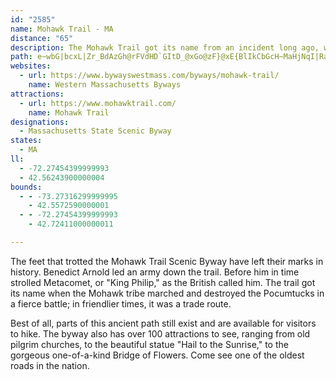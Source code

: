 ```yaml
---
id: "2585"
name: Mohawk Trail - MA
distance: "65"
description: The Mohawk Trail got its name from an incident long ago, when the Mohawk tribe marched and destroyed the Pocumtucks in a fierce battle.
path: e~wbG|bcxL|Zr_BdAzGh@rFVdHD`GItD_@xGo@zF}@xE{BlIkCbGcH~MaHjNqI|RaGdLcHlLmWl_@mC`DyCpCmE~CcDbBcDlAwDbAsDp@kj@zG}GbBcCbAmFzCmD|CoCvCsBvCsCfFgW`p@_O~_@yAlFk@zESpCElEt@vVBzDO~DmAzIoBhLqGjb@_@lG?lLCtFIdCk@nGsBtLOjAElD?nBPjH?bPLnQJrD\pC^hBt@fChCrFn@dBp@lDVjDBpI[vGYxBmAhEi@lC_@rDyBtURtMIxBqArHo@lFYfAk@rAyDtGoPhOaAnA}AvDwCpI}DtNqC|GcAfEUbBK`GTxIn@tKD|D{@tQ@dCRrAl@dC`AdCpAfCx@rAnAzA~MxKj@r@rClEhDzDf@r@~B~EdAxDzA`HZx@rA~BbDrDlE|Gn@p@~AdAlC~@~ARdEP`B`@x@f@`BnBjCpGtApBzA~A`KtFtAjAvAdBpIpMrIfPrMnX~D|G`GdIjGbInClE|A~CzBlGl@lCt@lEr@`JD`JQlE_A`JeIjc@wBtRQ|D?pAd@tLHbKEx@SbBk@~As@lAsAfA_AV{CZuAB{Jr@{o@rFiDf@_EzAaBbAyAnAmAvAuCtEmCdHkLd\y@dB}BzCoB~AiCrAgWfFkElAaCxAgApAcBlDk@rBg@zCKlBE|BjAbg@LbBdBzOpCx[`@bGl@nPHdGGrBOrBWpBo@`CaHvPiA|DShAu@xH}Bx[e@vCgAzEcBxFgNr`@mDrHgAlDi@dAg@l@cAf@gFn@sAr@o@t@_@~@S~@KzAX`RZdEv@bDdCbGbA|CXpBfBpP`BrIbBdGdBfE|Rr_@fBfEn@lBjApFl@lEXnDHpBCfFOdCm@vDu@pCeArCwBrEoCdFmRrZ_C~DiAfCmAzDo@`E]~CGxFJlDb@lDt@jDhDfKn[jw@bDnGbDbFxAhB~CdDpEtDfGpDnNfHlDrArmAr[nLfFrA|At@nBFdB{AfNu@fF_@~Aw@~BoBrEmA`BiAnAkAhAcBfAiClA_Q~DqFrByC`B}QrLwFlCsHjCqCnAaEvC_^d\qJrIsBtCq@xAo@dDMrBC`DPxB\`BnDfLf@jCJtCGlD{AxKuAhHaFxPyA`DoBrDmAzC}@tDg@hEItEDlCH~Ax@fFbAlDhCrG~A~CrChD|CpBbCx@bCZhTjA|AQhC{@~MkHdBi@bBQfCFrF~@hB~@vAbBn@rA^bA^xBnArKpAhGx@|CdChHzHzRrGpSbIbTlAvEnBnK`BxGpYpx@jAnD|@dEd@nENlEC~CiB|^YdC_AnCqJ`OoCtDiApAmCjBuJtEsAdAmA~AgArBqChI{@fEe@jDaAxDy@fBeEzFwA~AcC|AsYhMsBfAwExA}CX}CEwLeBaCMoDF}Dx@qLdFcB`AeDnC{CpDyAbCyAlDyLj^uBzFyB`EmCdEyArCmXtr@cAlDo@rEWfCOrDFnIJfAb@hBxCvGb@xAd@xDd@lJBnFIpD}Cj`@?zAh@rO?rAQtDsAzMs@fG_A~CoApBaCzCc@r@g@vAiA|IIxBDlAZfD`@rAf@~CzE`Ot@~AfAzAbElDbA~Ad@pA`FzSxA|H^~BrBnQNfDy@bUJxCp@fGPnCNjE?rKhAbPDxDQfCwAxKoAzFwEhP[xBGfBRrEx@fIvDbUhBnNhBhKDfCUjF}BpPu@bDiAlDuJ|Uk@hBMbA_AtKi@fC_BxDsAdCwJbMkElEaAxAwAlDs@zCoA~HaExXy@rOq@xEOlB?hC^dHSrHcApU?x@XpEFhBS`JnBnSfEtTJlAEjAyDbKiBrNwFxWgD|R[rAc@dAo@dAmE~EcCxEgKhd@i@pBeAfCaA~A_BfBeHrEu@l@y@dAo@vAi@tBmDfRu@lCaHpQ{GrR[hBsAlL@fCV~BrBbHbBhE~@`B~@zA|CxDn@l@~@\jHElIr@lAXrCpAn@l@Xl@nA~EbC~ElBnFXrB?jAU`B]~@o@jAkKvImC|Ci@r@}FfKm@t@iE|D_AfAmEhIs@rBq@vCgBzNUlA}AhFYvAO~AQ`GDrC^rBh@`AjDrEVxAB~@a@fIs@`IGjBXvGPzOE~HNrBNr@^jA~A`D`Az@lDpBz@dAxCtFhA~@vCdAxAD|AYnCwAhAQx@D`Dp@bA^p@d@h@r@d@`BpAjHFxAQrB_@hAc@p@}EpEmAtA_@~@KxANfB^~@h@l@hC|Ah@r@NdAEzAg@lA[d@o@j@kLzMmB`CsEpEi@n@i@hAeBzEy@tFmA~FOfAHjBPl@b@r@Lj@Dn@ObAYz@cA~AeAdCoCxDw@x@_Af@wE^aI~CqHzA_Cx@s@r@eAnBiAlAqFfEwClBsCzBiBjBk@x@cBxDs@~@gE`D}HlHcBz@yBv@e@VgBbBcD~DqI`NsGzLmArAmEtCec@fTcAz@wFjIeAdAgG`FaEzB{@F]CiBq@sAScA?cEf@aFdBiAX_FZy@PcAf@_AbAiBnDi@x@e@\cC~@wDfCi@LyDJaGl@iDaAq@EkARwGrC}DrAeKxFc@dA[vG[|@{IfHaJ~FsCnCmE`FcBpCy@zB]dAk@jDUfB_@hIi@lQCtD^zv@NzKr@nF^dB|D`Oh@fCXlCDpCYvDe@jC}DbQo@vB}@rByEvI}@xC[|Bm@|OU`B_@p@_@^mAViCImGkAiAAmEX}CKaDe@}LuCyC_B{Em@_DmAwDk@aC}@UBEPB`@JLjI~EfFlE~@lBxAfCr@dB~@dApMbJ`L`J|Bv@jHtEhCpBfCl@`C?fALlD|@bA`@~BrApFdEjAdBr@fBfKx\fA~EH~BI~B]rB_B|DeAvAy@x@y@j@wExAeGfDkBxAyBlCsBxD}AtBkMtKaD|CiE|FcCbCeBtCsA|Ai@t@i@`Cs@pEAx@J~@dKxVn@~BNlB@jCO`Fu@nQUjB^hC^dEOxJ?hs@SnEkBrGO`BPpBdCbGdCdJrF|WD~@AxA}@lKE|@NvDlC~`@?tKSv[}AjZKdA_@lBgFzQE~@?lAbBh[D`BI`C_@~DiBhJsAbOUjDs@|RoCdiAKxBSrAcArDsFbL{BbEuArBoO~NoCvDaIhMgDtEu@|ASz@e@lDgC`UcFrXwDpZ[A}@hIJr@p@nApA|Ir@rDN^fDxE|AzCd@bCr@vFn@bCdDtHZj@v@z@bEdC`Bn@vA\h\`CbCXrCh@vBtAnF`F`Bx@`A\hQlDfRzIvJ~DvFbBjQvHb@fAIlASv@qCnHm@dCm@zD[pF_@zBoAtCy@dA}@r@cDlBcBv@oAZcF|@sBDaH_A}Cy@{NmFqCMkMFu@Ry@j@aEtF}JpIy@tAmBxFkAtHg@fAeCdDy@~AYpAi@hF_@pAs@lAgDdD]z@[rAG~@?dATzD@jAGfASpAOf@o@dAyCtDYj@gBjG_A`Cu@xAkDzEyE`IsCfD_CvB}@^}@DuC_@i@?iCZaBd@oGjEgA`A_@p@e@nAo@lEW~@_A~A{ArAmC`BwEpEsBzCcBrCiCrCy@dBYjBCbDp@~M
websites:
  - url: https://www.bywayswestmass.com/byways/mohawk-trail/
    name: Western Massachusetts Byways
attractions:
  - url: https://www.mohawktrail.com/
    name: Mohawk Trail
designations:
  - Massachusetts State Scenic Byway
states:
  - MA
ll:
  - -72.27454399999993
  - 42.56243900000004
bounds:
  - - -73.27316299999995
    - 42.5572590000001
  - - -72.27454399999993
    - 42.72411000000011

---
```


The feet that trotted the Mohawk Trail Scenic Byway have left their marks in history. Benedict Arnold led an army down the trail. Before him in time strolled Metacomet, or "King Philip," as the British called him. The trail got its name when the Mohawk tribe marched and destroyed the Pocumtucks in a fierce battle; in friendlier times, it was a trade route.

Best of all, parts of this ancient path still exist and are available for visitors to hike. The byway also has over 100 attractions to see, ranging from old pilgrim churches, to the beautiful statue "Hail to the Sunrise," to the gorgeous one-of-a-kind Bridge of Flowers. Come see one of the oldest roads in the nation.
